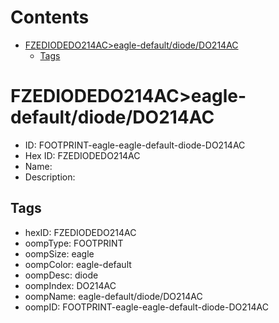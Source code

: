 



Contents
========

* [FZEDIODEDO214AC>eagle-default/diode/DO214AC](#fzediodedo214aceagle-defaultdiodedo214ac)
	* [Tags](#tags)

# FZEDIODEDO214AC>eagle-default/diode/DO214AC

- ID: FOOTPRINT-eagle-eagle-default-diode-DO214AC
- Hex ID: FZEDIODEDO214AC
- Name: 
- Description: 

## Tags

- hexID: FZEDIODEDO214AC
- oompType: FOOTPRINT
- oompSize: eagle
- oompColor: eagle-default
- oompDesc: diode
- oompIndex: DO214AC
- oompName: eagle-default/diode/DO214AC
- oompID: FOOTPRINT-eagle-eagle-default-diode-DO214AC
